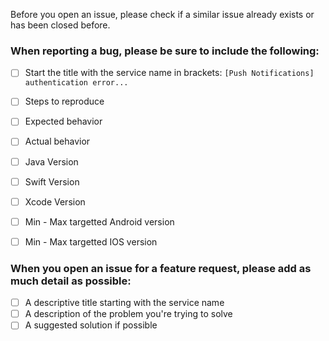 Before you open an issue, please check if a similar issue already exists or has been closed before.

### When reporting a bug, please be sure to include the following:

- [ ] Start the title with the service name in brackets:  `[Push Notifications] authentication error...`
- [ ] Steps to reproduce
- [ ] Expected behavior
- [ ] Actual behavior
- [ ] Java Version
- [ ] Swift Version
- [ ] Xcode Version
- [ ] Min - Max targetted Android version
- [ ] Min - Max targetted IOS version


### When you open an issue for a feature request, please add as much detail as possible:
- [ ] A descriptive title starting with the service name
- [ ] A description of the problem you're trying to solve
- [ ] A suggested solution if possible
